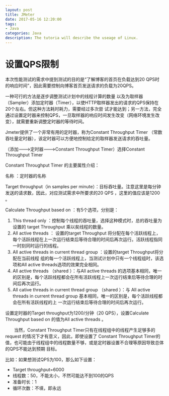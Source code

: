 ```yaml
---
layout: post
title: JMeter
date: 2017-05-16 12:20:00
tags:
- Java
categories: Java
description: The tutoria will describe the useage of Linux.
---
```


# 设置QPS限制
 
本次性能测试的需求中提到测试的目的是“了解博客的首页在负载达到20 QPS时的响应时间”，因此需要控制向博客首页发送请求的负载为20QPS。

一种可行的方法是逐步调整测试计划中的线程计算的数量 以及为取样器（Sampler）添加定时器（Timer），以使HTTP取样器发出的请求的QPS保持在20个左右。但这种方法耗时耗力，需要经过多次尝 试才能达到；另一方法，完全通过设置定时器来控制QPS，一旦取样器的响应时间发生改变（网络环境发生改变），就需要重新调整定时器的等待时间。

Jmeter提供了一个非常有用的定时器，称为Constant Throughput Timer （常数吞吐量定时器），该定时器可以方便地控制给定的取样器发送请求的吞吐量。

（添加--->定时器--->Constant Throughput Timer）选择Constant Throughput Timer

Constant Throughput Timer 的主要属性介绍：

名称 ：定时器的名称

Target throughput（in samples per minute）：目标吞吐量。注意这里是每分钟发送的请求数，因此，对应测试需求中所要求的20 QPS ，这里的值应该是1200 。

Calculate Throughput based on ：有5个选项，分别是：

1. This thread only ：控制每个线程的吞吐量，选择这种模式时，总的吞吐量为设置的 target Throughput 乘以矣线程的数量。
2. All active threads ： 设置的target Throughput 将分配在每个活跃线程上，每个活跃线程在上一次运行结束后等待合理的时间后再次运行。活跃线程指同一时刻同时运行的线程。
3. All active threads in current thread group ：设置的target Throughput将分配在当前线程 组的每一个活跃线程上，当测试计划中只有一个线程组时，该选项和All active threads选项的效果完全相同。
4. All active threads （shared ）：与All active threads 的选项基本相同，唯一的区别是，每个活跃线程都会在所有活跃线程上一次运行结束后等待合理的时间后再次运行。
5. All cative threads in current thread group （shared ）：与 All active threads in current thread group 基本相同，唯一的区别是，每个活跃线程都会在所有活跃线程的上 一次运行结束后等待合理的时间后再次运行。

设置定时器的Target throughput为1200/分钟（20 QPS），设置Calculate Throughput based on 的值为All active threads 。

　　当然，Constant Throughput Timer只有在线程组中的线程产生足够多的request 的情况下才有意义，因此，即使设置了 Constant Throughput Timer的值，也可能由于线程组中的线程数量不够，或是定时器设置不合理等原因导致总体的QPS不能达到预期 目标。
  
比如：如果想测试QPS为100，那么如下设置：
* Target throughput=6000
* 线程数：50，不能太小，不然可能达不到100的QPS
* 准备时长：1
* 循环次数：不填，即永远
  
  
  

